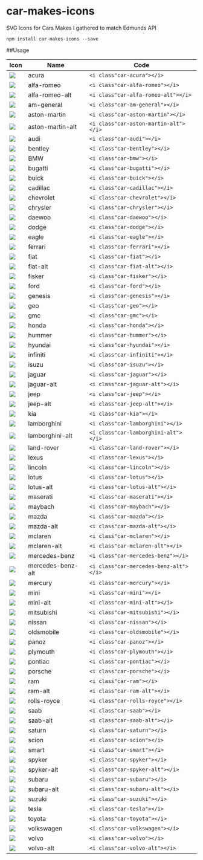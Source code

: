 # car-makes-icons
SVG Icons for Cars Makes I gathered to match Edmunds API

`npm install car-makes-icons --save`

##Usage

|Icon|Name|Code|
|---|---|---|
| ![](https://rawgit.com/dangnelson/car-makes-icons/master/svgs/acura.svg) | acura | `<i class"car-acura"></i>`|
| ![](https://rawgit.com/dangnelson/car-makes-icons/master/svgs/alfa%20romeo.svg) | alfa-romeo | `<i class"car-alfa-romeo"></i>`|
| ![](https://rawgit.com/dangnelson/car-makes-icons/master/svgs/alfa%20romeo%20alt.svg) | alfa-romeo-alt | `<i class"car-alfa-romeo-alt"></i>`|
| ![](https://rawgit.com/dangnelson/car-makes-icons/master/svgs/am%20general.svg) | am-general | `<i class"car-am-general"></i>`|
| ![](https://rawgit.com/dangnelson/car-makes-icons/master/svgs/aston%20martin.svg) | aston-martin | `<i class"car-aston-martin"></i>`|
| ![](https://rawgit.com/dangnelson/car-makes-icons/master/svgs/aston%20martin%20alt.svg) | aston-martin-alt | `<i class"car-aston-martin-alt"></i>`|
| ![](https://rawgit.com/dangnelson/car-makes-icons/master/svgs/audi.svg) | audi | `<i class"car-audi"></i>`|
| ![](https://rawgit.com/dangnelson/car-makes-icons/master/svgs/bentley.svg) | bentley | `<i class"car-bentley"></i>`|
| ![](https://rawgit.com/dangnelson/car-makes-icons/master/svgs/bmw.svg) | BMW | `<i class"car-bmw"></i>`|
| ![](https://rawgit.com/dangnelson/car-makes-icons/master/svgs/bugatti.svg) | bugatti | `<i class"car-bugatti"></i>`|
| ![](https://rawgit.com/dangnelson/car-makes-icons/master/svgs/buick.svg) | buick | `<i class"car-buick"></i>`|
| ![](https://rawgit.com/dangnelson/car-makes-icons/master/svgs/cadillac.svg) | cadillac | `<i class"car-cadillac"></i>`|
| ![](https://rawgit.com/dangnelson/car-makes-icons/master/svgs/chevrolet.svg) | chevrolet | `<i class"car-chevrolet"></i>`|
| ![](https://rawgit.com/dangnelson/car-makes-icons/master/svgs/chrysler.svg) | chrysler | `<i class"car-chrysler"></i>`|
| ![](https://rawgit.com/dangnelson/car-makes-icons/master/svgs/daewoo.svg) | daewoo | `<i class"car-daewoo"></i>`|
| ![](https://rawgit.com/dangnelson/car-makes-icons/master/svgs/dodge.svg) | dodge | `<i class"car-dodge"></i>`|
| ![](https://rawgit.com/dangnelson/car-makes-icons/master/svgs/eagle.svg) | eagle | `<i class"car-eagle"></i>`|
| ![](https://rawgit.com/dangnelson/car-makes-icons/master/svgs/ferrari.svg) | ferrari | `<i class"car-ferrari"></i>`|
| ![](https://rawgit.com/dangnelson/car-makes-icons/master/svgs/fiat.svg) | fiat | `<i class"car-fiat"></i>`|
| ![](https://rawgit.com/dangnelson/car-makes-icons/master/svgs/fiat%20alt.svg) | fiat-alt | `<i class"car-fiat-alt"></i>`|
| ![](https://rawgit.com/dangnelson/car-makes-icons/master/svgs/fisker.svg) | fisker | `<i class"car-fisker"></i>`|
| ![](https://rawgit.com/dangnelson/car-makes-icons/master/svgs/ford.svg) | ford | `<i class"car-ford"></i>`|
| ![](https://rawgit.com/dangnelson/car-makes-icons/master/svgs/genesis.svg) | genesis | `<i class"car-genesis"></i>`|
| ![](https://rawgit.com/dangnelson/car-makes-icons/master/svgs/geo.svg) | geo | `<i class"car-geo"></i>`|
| ![](https://rawgit.com/dangnelson/car-makes-icons/master/svgs/gmc.svg) | gmc | `<i class"car-gmc"></i>`|
| ![](https://rawgit.com/dangnelson/car-makes-icons/master/svgs/honda.svg) | honda | `<i class"car-honda"></i>`|
| ![](https://rawgit.com/dangnelson/car-makes-icons/master/svgs/hummer.svg) | hummer | `<i class"car-hummer"></i>`|
| ![](https://rawgit.com/dangnelson/car-makes-icons/master/svgs/hyundai.svg) | hyundai | `<i class"car-hyundai"></i>`|
| ![](https://rawgit.com/dangnelson/car-makes-icons/master/svgs/infiniti.svg) | infiniti | `<i class"car-infiniti"></i>`|
| ![](https://rawgit.com/dangnelson/car-makes-icons/master/svgs/isuzu.svg) | isuzu | `<i class"car-isuzu"></i>`|
| ![](https://rawgit.com/dangnelson/car-makes-icons/master/svgs/jaguar.svg) | jaguar | `<i class"car-jaguar"></i>`|
| ![](https://rawgit.com/dangnelson/car-makes-icons/master/svgs/jaguar%20alt.svg) | jaguar-alt | `<i class"car-jaguar-alt"></i>`|
| ![](https://rawgit.com/dangnelson/car-makes-icons/master/svgs/jeep.svg) | jeep | `<i class"car-jeep"></i>`|
| ![](https://rawgit.com/dangnelson/car-makes-icons/master/svgs/jeep%20alt.svg) | jeep-alt | `<i class"car-jeep-alt"></i>`|
| ![](https://rawgit.com/dangnelson/car-makes-icons/master/svgs/kia.svg) | kia | `<i class"car-kia"></i>`|
| ![](https://rawgit.com/dangnelson/car-makes-icons/master/svgs/lamborghini.svg) | lamborghini | `<i class"car-lamborghini"></i>`|
| ![](https://rawgit.com/dangnelson/car-makes-icons/master/svgs/lamborghini%20alt.svg) | lamborghini-alt | `<i class"car-lamborghini-alt"></i>`|
| ![](https://rawgit.com/dangnelson/car-makes-icons/master/svgs/land%20rover.svg) | land-rover | `<i class"car-land-rover"></i>`|
| ![](https://rawgit.com/dangnelson/car-makes-icons/master/svgs/lexus.svg) | lexus | `<i class"car-lexus"></i>`|
| ![](https://rawgit.com/dangnelson/car-makes-icons/master/svgs/lincoln.svg) | lincoln | `<i class"car-lincoln"></i>`|
| ![](https://rawgit.com/dangnelson/car-makes-icons/master/svgs/lotus.svg) | lotus | `<i class"car-lotus"></i>`|
| ![](https://rawgit.com/dangnelson/car-makes-icons/master/svgs/lotus%20alt.svg) | lotus-alt | `<i class"car-lotus-alt"></i>`|
| ![](https://rawgit.com/dangnelson/car-makes-icons/master/svgs/maserati.svg) | maserati | `<i class"car-maserati"></i>`|
| ![](https://rawgit.com/dangnelson/car-makes-icons/master/svgs/maybach.svg) | maybach | `<i class"car-maybach"></i>`|
| ![](https://rawgit.com/dangnelson/car-makes-icons/master/svgs/mazda.svg) | mazda | `<i class"car-mazda"></i>`|
| ![](https://rawgit.com/dangnelson/car-makes-icons/master/svgs/mazda%20alt.svg) | mazda-alt | `<i class"car-mazda-alt"></i>`|
| ![](https://rawgit.com/dangnelson/car-makes-icons/master/svgs/mclaren.svg) | mclaren | `<i class"car-mclaren"></i>`|
| ![](https://rawgit.com/dangnelson/car-makes-icons/master/svgs/mclaren%20alt.svg) | mclaren-alt | `<i class"car-mclaren-alt"></i>`|
| ![](https://rawgit.com/dangnelson/car-makes-icons/master/svgs/mercedes%20benz.svg) | mercedes-benz | `<i class"car-mercedes-benz"></i>`|
| ![](https://rawgit.com/dangnelson/car-makes-icons/master/svgs/mercedes%20benz%20alt.svg) | mercedes-benz-alt | `<i class"car-mercedes-benz-alt"></i>`|
| ![](https://rawgit.com/dangnelson/car-makes-icons/master/svgs/mercury.svg) | mercury | `<i class"car-mercury"></i>`|
| ![](https://rawgit.com/dangnelson/car-makes-icons/master/svgs/mini.svg) | mini | `<i class"car-mini"></i>`|
| ![](https://rawgit.com/dangnelson/car-makes-icons/master/svgs/mini%20alt.svg) | mini-alt | `<i class"car-mini-alt"></i>`|
| ![](https://rawgit.com/dangnelson/car-makes-icons/master/svgs/mitsubishi.svg) | mitsubishi | `<i class"car-mitsubishi"></i>`|
| ![](https://rawgit.com/dangnelson/car-makes-icons/master/svgs/nissan.svg) | nissan | `<i class"car-nissan"></i>`|
| ![](https://rawgit.com/dangnelson/car-makes-icons/master/svgs/oldsmobile.svg) | oldsmobile | `<i class"car-oldsmobile"></i>`|
| ![](https://rawgit.com/dangnelson/car-makes-icons/master/svgs/panoz.svg) | panoz | `<i class"car-panoz"></i>`|
| ![](https://rawgit.com/dangnelson/car-makes-icons/master/svgs/plymouth.svg) | plymouth | `<i class"car-plymouth"></i>`|
| ![](https://rawgit.com/dangnelson/car-makes-icons/master/svgs/pontiac.svg) | pontiac | `<i class"car-pontiac"></i>`|
| ![](https://rawgit.com/dangnelson/car-makes-icons/master/svgs/porsche.svg) | porsche | `<i class"car-porsche"></i>`|
| ![](https://rawgit.com/dangnelson/car-makes-icons/master/svgs/ram.svg) | ram | `<i class"car-ram"></i>`|
| ![](https://rawgit.com/dangnelson/car-makes-icons/master/svgs/ram%20alt.svg) | ram-alt | `<i class"car-ram-alt"></i>`|
| ![](https://rawgit.com/dangnelson/car-makes-icons/master/svgs/rolls%20royce.svg) | rolls-royce | `<i class"car-rolls-royce"></i>`|
| ![](https://rawgit.com/dangnelson/car-makes-icons/master/svgs/saab.svg) | saab | `<i class"car-saab"></i>`|
| ![](https://rawgit.com/dangnelson/car-makes-icons/master/svgs/saab%20alt.svg) | saab-alt | `<i class"car-saab-alt"></i>`|
| ![](https://rawgit.com/dangnelson/car-makes-icons/master/svgs/saturn.svg) | saturn | `<i class"car-saturn"></i>`|
| ![](https://rawgit.com/dangnelson/car-makes-icons/master/svgs/scion.svg) | scion | `<i class"car-scion"></i>`|
| ![](https://rawgit.com/dangnelson/car-makes-icons/master/svgs/smart.svg) | smart | `<i class"car-smart"></i>`|
| ![](https://rawgit.com/dangnelson/car-makes-icons/master/svgs/spyker.svg) | spyker | `<i class"car-spyker"></i>`|
| ![](https://rawgit.com/dangnelson/car-makes-icons/master/svgs/spyker%20alt.svg) | spyker-alt | `<i class"car-spyker-alt"></i>`|
| ![](https://rawgit.com/dangnelson/car-makes-icons/master/svgs/subaru.svg) | subaru | `<i class"car-subaru"></i>`|
| ![](https://rawgit.com/dangnelson/car-makes-icons/master/svgs/subaru%20alt.svg) | subaru-alt | `<i class"car-subaru-alt"></i>`|
| ![](https://rawgit.com/dangnelson/car-makes-icons/master/svgs/suzuki.svg) | suzuki | `<i class"car-suzuki"></i>`|
| ![](https://rawgit.com/dangnelson/car-makes-icons/master/svgs/tesla.svg) | tesla | `<i class"car-tesla"></i>`|
| ![](https://rawgit.com/dangnelson/car-makes-icons/master/svgs/toyota.svg) | toyota | `<i class"car-toyota"></i>`|
| ![](https://rawgit.com/dangnelson/car-makes-icons/master/svgs/volkswagen.svg) | volkswagen | `<i class"car-volkswagen"></i>`|
| ![](https://rawgit.com/dangnelson/car-makes-icons/master/svgs/volvo.svg) | volvo | `<i class"car-volvo"></i>`|
| ![](https://rawgit.com/dangnelson/car-makes-icons/master/svgs/volvo%20alt.svg) | volvo-alt | `<i class"car-volvo-alt"></i>`|

